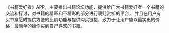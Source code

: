 《书籍爱好者》APP，主要推出书籍论坛功能，提供给广大书籍爱好者一个书籍的交流和探讨，对书籍的精彩和不精彩的部分进行褒贬赏析的平台，
并且在用户有买书意愿时提供方便的比价功能与提供购买链接，致力于让用户能以最实惠的价格，最简单的操作买到自己喜欢的书籍。
